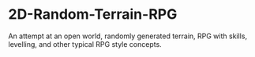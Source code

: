 # 2D-Random-Terrain-RPG

An attempt at an open world, randomly generated terrain, RPG with skills, levelling, and other typical RPG style concepts.
